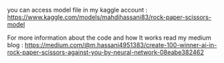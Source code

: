 you can access model file in my kaggle account : https://www.kaggle.com/models/mahdihassani83/rock-paper-scissors-model

For more information about the code and how It works read my medium blog : https://medium.com/@m.hassani4951383/create-100-winner-ai-in-rock-paper-scissors-against-you-by-neural-network-08eabe382462
